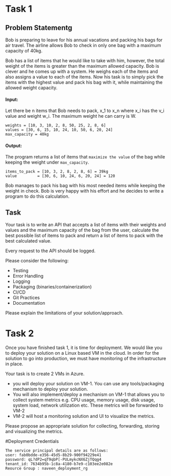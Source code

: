 # Task 1
## Problem Statementg
Bob is preparing to leave for his annual vacations and packing his bags for air travel. The airline allows Bob to check in only one bag with a maximum capacity of 40kg.

Bob has a list of items that he would like to take with him, however, the total weight of the items is greater than the maximum allowed capacity. Bob is clever and he comes up with a system. He weighs each of the items and also assigns a value to each of the items. Now his task is to simply pick the items with the highest value and pack his bag with it, while maintaining the allowed weight capacity. 


#### Input:
Let there be n items that Bob needs to pack, x_1 to x_n where x_i has the v_i value and weight w_i. The maximum weight he can carry is W. 

```
weights = [10, 3, 10, 2, 8, 50, 25, 2, 8, 6]
values = [30, 6, 15, 10, 24, 10, 50, 6, 20, 24]
max_capacity = 40kg
```

#### Output:
The program returns a list of items that `maximize the value` of the bag while keeping the weight under `max_capacity`.
```
items_to_pack = [10, 3, 2, 8, 2, 8, 6] = 39kg
value         = [30, 6, 10, 24, 6, 20, 24] = 120
```

Bob manages to pack his bag with his most needed items while keeping the weight in check. Bob is very happy with his effort and he decides to write a program to do this calculation.  

## Task
Your task is to write an API that accepts a list of items with their weights and values and the maximum capacity of the bag from the user, calculate the best possible list of items to pack and return a list of items to pack with the best calculated value. 

Every request to the API should be logged.  

Please consider the following:
- Testing
- Error Handling
- Logging
- Packaging (binaries/containerization)
- CI/CD 
- Git Practices
- Documentation

Please explain the limitations of your solution/approach. 


# Task 2
Once you have finished task 1, it is time for deployment. We would like you to deploy your solution on a Linux based VM in the cloud. 
In order for the solution to go into production, we must have monitoring of the infrastructure in place. 

Your task is to create 2 VMs in Azure. 
- you will deploy your solution on VM-1. You can use any tools/packaging mechanism to deploy your solution. 
- You will also implement/deploy a mechanism on VM-1 that allows you to collect system metrics e.g. CPU usage, memory usage, disk usage, system load, network utilization etc. These metrics will be forwarded to VM-2
- VM-2 will host a monitoring solution and UI to visualize the metrics. 

Please propose an appropriate solution for collecting, forwarding, storing and visualizing the metrics. 

#Deployment Credentials
```
The service principal details are as follows:
user: fab0bdde-e356-45d5-8b29-900f94229e41
password: qL?dP2=qT9qbP[-PULmykcNX6ZjTQqg4
tenant_id: 7634b95b-1c8a-4180-b7e9-c103ee2e082e
Reource Group : naveen_deployment_rg
```

